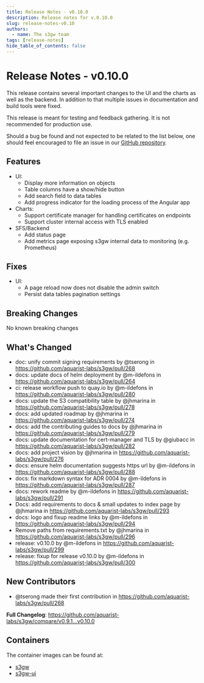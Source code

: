 ```yaml
---
title: Release Notes - v0.10.0
description: Release notes for v.0.10.0
slug: release-notes-v0.10
authors:
  - name: The s3gw team
tags: [release-notes]
hide_table_of_contents: false
---
```



# Release Notes - v0.10.0

This release contains several important changes to the UI and the charts as well
as the backend.
In addition to that multiple issues in documentation and build tools were fixed.


<!--truncate-->

This release is meant for testing and feedback gathering. It is not recommended
for production use.

Should a bug be found and not expected to be related to the list below, one
should feel encouraged to file an issue in our
[GitHub repository](https://github.com/aquarist-labs/s3gw/issues/new/choose).

## Features

- UI:
  - Display more information on objects
  - Table columns have a show/hide button
  - Add search field to data tables
  - Add progress indicator for the loading process of the Angular app
- Charts:
  - Support certificate manager for handling certificates on endpoints
  - Support cluster internal access with TLS enabled
- SFS/Backend
  - Add status page
  - Add metrics page exposing s3gw internal data to monitoring (e.g. Prometheus)

## Fixes

- UI:
  - A page reload now does not disable the admin switch
  - Persist data tables pagination settings

## Breaking Changes

No known breaking changes


<!-- Release notes generated using configuration in .github/release.yaml at v0.10.0 -->

## What's Changed
* doc: unify commit signing requirements by @tserong in https://github.com/aquarist-labs/s3gw/pull/268
* docs: update docs of helm deployment by @m-ildefons in https://github.com/aquarist-labs/s3gw/pull/264
* ci: release workflow push to quay.io by @m-ildefons in https://github.com/aquarist-labs/s3gw/pull/280
* docs: update the S3 compatibility table by @jhmarina in https://github.com/aquarist-labs/s3gw/pull/278
* docs: add updated roadmap by @jhmarina in https://github.com/aquarist-labs/s3gw/pull/274
* docs: add the contributing guides to docs by @jhmarina in https://github.com/aquarist-labs/s3gw/pull/279
* docs: update documentation for cert-manager and TLS by @giubacc in https://github.com/aquarist-labs/s3gw/pull/282
* docs: add project vision by @jhmarina in https://github.com/aquarist-labs/s3gw/pull/276
* docs: ensure helm documentation suggests https url by @m-ildefons in https://github.com/aquarist-labs/s3gw/pull/288
* docs: fix markdown syntax for ADR 0004 by @m-ildefons in https://github.com/aquarist-labs/s3gw/pull/287
* docs: rework readme by @m-ildefons in https://github.com/aquarist-labs/s3gw/pull/291
* Docs: add requirements to docs & small updates to index page by @jhmarina in https://github.com/aquarist-labs/s3gw/pull/293
* docs: logo and fixup readme links by @m-ildefons in https://github.com/aquarist-labs/s3gw/pull/294
* Remove paths from requirements.txt by @jhmarina in https://github.com/aquarist-labs/s3gw/pull/296
* release: v0.10.0 by @m-ildefons in https://github.com/aquarist-labs/s3gw/pull/299
* release: fixup for release v0.10.0 by @m-ildefons in https://github.com/aquarist-labs/s3gw/pull/300

## New Contributors
* @tserong made their first contribution in https://github.com/aquarist-labs/s3gw/pull/268

**Full Changelog**: https://github.com/aquarist-labs/s3gw/compare/v0.9.1...v0.10.0

## Containers

The container images can be found at:
- [s3gw](https://quay.io/repository/s3gw/s3gw)
- [s3gw-ui](https://quay.io/repository/s3gw/s3gw-ui)
